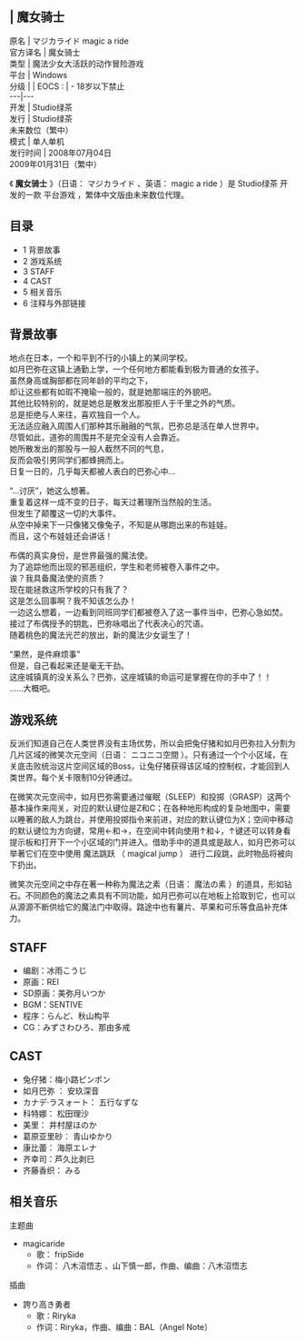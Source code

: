 |  魔女骑士  
---  
原名  |  マジカライド  magic a ride   
官方译名  |  魔女骑士   
类型  |  魔法少女大活跃的动作冒险游戏   
平台  |  Windows   
分级  |  |  EOCS  :  |  \- 18岁以下禁止   
---|---  
开发  |  Studio绿茶   
发行  |  Studio绿茶   
未来数位（繁中）  
模式  |  单人单机   
发行时间  |  2008年07月04日   
2009年01月31日（繁中）  
  
《 **魔女骑士** 》（日语：  マジカライド  、英语：  magic a ride  ）是  Studio绿茶  开发的一款  平台游戏
，繁体中文版由未来数位代理。

##  目录

  * 1  背景故事 
  * 2  游戏系统 
  * 3  STAFF 
  * 4  CAST 
  * 5  相关音乐 
  * 6  注释与外部链接 

##  背景故事

地点在日本，一个和平到不行的小镇上的某间学校。  
如月巴弥在这镇上通勤上学，一个任何地方都能看到极为普通的女孩子。  
虽然身高或胸部都在同年龄的平均之下，  
却让这些都有如瑕不掩瑜一般的，就是她那端庄的外貌吧。  
其他比较特别的，就是她总是散发出那股拒人于千里之外的气质。  
总是拒绝与人来往，喜欢独自一个人。  
无法适应融入周围人们那种其乐融融的气氛，巴弥总是活在单人世界中。  
尽管如此，道弥的周围并不是完全没有人会靠近。  
她所散发出的那股与一般人截然不同的气息，  
反而会吸引男同学们都蜂拥而上。  
日复一日的，几乎每天都被人表白的巴弥心中…  
  
“…讨厌”，她这么想著。  
重复着这样一成不变的日子，每天过著理所当然般的生活。  
但发生了颠覆这一切的大事件。  
从空中掉来下一只像猪又像兔子，不知是从哪跑出来的布娃娃。  
而且，这个布娃娃还会讲话！  
  
布偶的真实身份，是世界最强的魔法使。  
为了追踪他而出现的邪恶组织，学生和老师被卷入事件之中。  
诶？我具备魔法使的资质？  
现在能拯救这所学校的只有我了？  
这是怎么回事啊？我不知该怎么办！  
一边这么想着，一边看到同班同学们都被卷入了这一事件当中，巴弥心急如焚。  
接过了布偶授予的钥匙，巴弥咏唱出了代表决心的咒语。  
随着桃色的魔法光芒的放出，新的魔法少女诞生了！  
  
“果然，是件麻烦事”  
但是，自己看起来还是毫无干劲。  
这座城镇真的没关系么？巴弥，这座城镇的命运可是掌握在你的手中了！！  
……大概吧。

##  游戏系统

反派们知道自己在人类世界没有主场优势，所以会把兔仔猪和如月巴弥拉入分割为几片区域的微笑次元空间（日语：  ニコニコ空間
）。只有通过一个个小区域，在关底击败统治这片空间区域的Boss，让兔仔猪获得该区域的控制权，才能回到人类世界。每个关卡限制10分钟通过。

在微笑次元空间中，如月巴弥需要通过催眠（SLEEP）和投掷（GRASP）这两个基本操作来闯关，对应的默认键位是Z和C；在各种地形构成的复杂地图中，需要以睡著的敌人为跳台，并使用投掷指令来前进，对应的默认键位为X；空间中移动的默认键位为方向键，常用←和→，在空间中转向使用↑和↓，↑键还可以转身看提示板和打开下一个小区域的门并进入。借助手中的道具或是敌人，如月巴弥可以举著它们在空中使用
魔法跳跃  （  magical jump  ）  进行二段跳，此时物品将被向下扔出。

微笑次元空间之中存在著一种称为魔法之素（日语：  魔法の素
）的道具，形如钻石。不同颜色的魔法之素具有不同功能，如月巴弥可以在地板上拾取到它，也可以从源源不断供给它的魔法门中取得。路途中也有薯片、苹果和可乐等食品补充体力。

##  STAFF

  * 编剧：冰雨こうじ 
  * 原画：REI 
  * SD原画：美弥月いつか 
  * BGM：SENTIVE 
  * 程序：らんど、秋山构平 
  * CG：みずさわひろ、那由多戒 

##  CAST

  * 兔仔猪：梅小路ピンポン 
  * 如月巴弥  ：  安玖深音 
  * カナデ·ラスォート：  五行なずな 
  * 科特娜：  松田理沙 
  * 美里：  井村屋ほのか 
  * 葛原亚里砂：  青山ゆかり 
  * 康比蕾：  海原エレナ 
  * 齐幸司：芦久比剥巳 
  * 齐藤香织：  みる 

##  相关音乐

主题曲

  * magicaride 
    * 歌：  fripSide 
    * 作词：  八木沼悟志  、山下慎一郎，作曲、编曲：八木沼悟志 

插曲

  * 誇り高き勇者 
    * 歌：Riryka 
    * 作词：Riryka，作曲、编曲：BAL（Angel Note） 